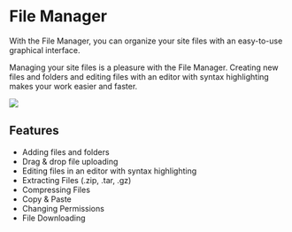 # File Manager

With the File Manager, you can organize your site files with an easy-to-use graphical interface.

Managing your site files is a pleasure with the File Manager. Creating new files and folders and editing files with an editor with syntax highlighting makes your work easier and faster.

![](https://media.discordapp.net/attachments/1052025865803939880/1053121256209256479/image.png?width=904&height=538)

## Features
 - Adding files and folders
 - Drag & drop file uploading
 - Editing files in an editor with syntax highlighting
 - Extracting Files (.zip, .tar, .gz)
 - Compressing Files
 - Copy & Paste
 - Changing Permissions
 - File Downloading